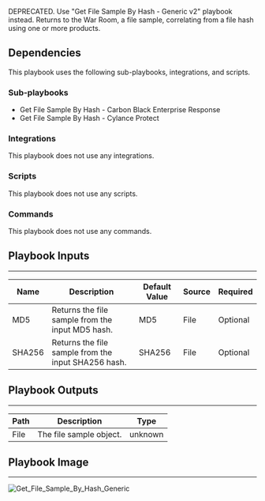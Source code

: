DEPRECATED. Use "Get File Sample By Hash - Generic v2" playbook instead. Returns to the War Room, a file sample, correlating from a file hash using one or more products.

## Dependencies
This playbook uses the following sub-playbooks, integrations, and scripts.

### Sub-playbooks
* Get File Sample By Hash - Carbon Black Enterprise Response
* Get File Sample By Hash - Cylance Protect

### Integrations
This playbook does not use any integrations.

### Scripts
This playbook does not use any scripts.

### Commands
This playbook does not use any commands.

## Playbook Inputs
---

| **Name** | **Description** | **Default Value** | **Source** | **Required** |
| --- | --- | --- | --- | --- |
| MD5 | Returns the file sample from the input MD5 hash. | MD5 | File | Optional |
| SHA256 | Returns the file sample from the input SHA256 hash. | SHA256 | File | Optional |

## Playbook Outputs
---

| **Path** | **Description** | **Type** |
| --- | --- | --- |
| File | The file sample object. | unknown |

## Playbook Image
---
![Get_File_Sample_By_Hash_Generic](../../doc_files/Get_File_Sample_By_Hash_Generic.png) 
